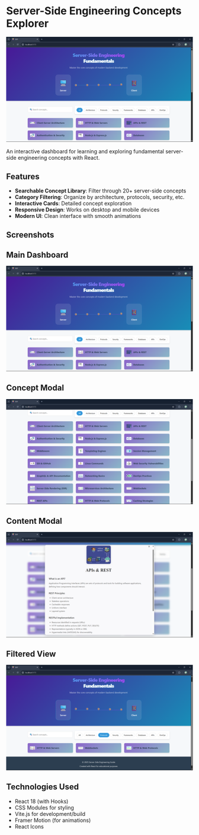 # Server-Side Engineering Concepts Explorer
 
![Application Screenshot](./ScreenShots/landingpage.png) 

An interactive dashboard for learning and exploring fundamental server-side engineering concepts with React.

## Features

- **Searchable Concept Library**: Filter through 20+ server-side concepts
- **Category Filtering**: Organize by architecture, protocols, security, etc.
- **Interactive Cards**: Detailed concept exploration
- **Responsive Design**: Works on desktop and mobile devices
- **Modern UI**: Clean interface with smooth animations

## Screenshots

## Main Dashboard  
![Main View](./ScreenShots/landingpage.png)


## Concept Modal  
![Concepts ](./ScreenShots/concepts.png)


## Content Modal  
![concept Detail](./ScreenShots/content.png)

## Filtered View  
![Filtered Concepts](./ScreenShots/filterPage.png)


## Technologies Used

- React 18 (with Hooks)
- CSS Modules for styling
- Vite.js for development/build
- Framer Motion (for animations)
- React Icons
